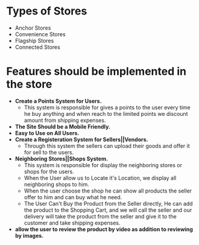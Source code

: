 # Types of Stores

 - Anchor Stores
 - Convenience Stores
 - Flagship Stores
 - Connected Stores

# Features should be implemented in the store
 
 - **Create a Points System for Users.**
 	- This system is responsible for gives a points to the user every time he buy anything and when reach to the limited points we discount amount from shipping expenses.
 - **The Site Should be a Mobile Friendly.**
 - **Easy to Use on All Users.**
 - **Create a Registeration System for Sellers||Vendors.**
 	- Through this system the sellers can upload their goods and offer it for sell to the users.
 - **Neighboring Stores||Shops System.**
 	- This system is responsible for display the neighboring stores or shops for the users.
 	- When the User allow us to Locate it's Location, we display all neighboring shops to him.
	- When the user choose the shop he can show all products the seller offer to him and can buy what he need.
	- The User Can't Buy the Product from the Seller directly, He can add the product to the Shopping Cart, and we will call the seller and our delivery will take the product from the seller and give it to the customer and take shipping expenses.
 - **allow the user to review the product by video as addition to reviewing by images.**
 